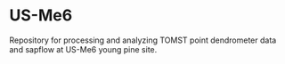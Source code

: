 # US-Me6

Repository for processing and analyzing TOMST point dendrometer data and sapflow at US-Me6 young pine site. 
